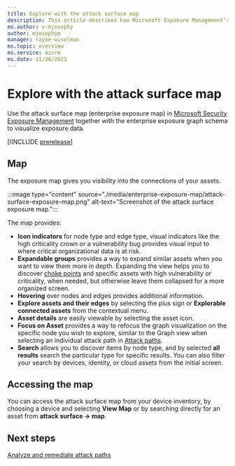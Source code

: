 ```yaml
---
title: Explore with the attack surface map
description: This article describes how Microsoft Exposure Management's attack surface map works.
ms.author: v-mjosephy
author: mjosephym
manager: rayne-wiselman
ms.topic: overview
ms.service: azure
ms.date: 11/28/2023
---
```


# Explore with the attack surface map

Use the attack surface map (enterprise exposure map) in [Microsoft Security Exposure Management](microsoft-security-exposure-management.md) together with the enterprise exposure graph schema to visualize exposure data.

[!INCLUDE [prerelease](../includes//prerelease.md)]

## Map

The exposure map gives you visibility into the connections of your assets.

:::image type="content" source="./media/enterprise-exposure-map/attack-surface-exposure-map.png" alt-text="Screenshot of the attack surface exposure map.":::

The map provides:

- **Icon indicators** for node type and edge type, visual indicators like the high criticality crown or a vulnerability bug provides visual input to where critical organizational data is at risk.
- **Expandable groups** provides a way to expand similar assets when you want to view them more in depth. Expanding the view helps you to discover [choke points](get-to-know-exposure-management.md#what-is-a-choke-point) and specific assets with high vulnerability or criticality, when needed, but otherwise leave them collapsed for a more organized screen.
- **Hovering** over nodes and edges provides additional information.
- **Explore assets and their edges** by selecting the plus sign or **Explorable connected assets** from the contextual menu.
- **Asset details** are easily viewable by selecting the asset icon.
- **Focus on Asset** provides a way to refocus the graph visualization on the specific node you wish to explore, similar to the Graph view when selecting an individual attack path in [Attack paths](review-attack-paths.md).
- **Search** allows you to discover items by node type, and by selected **all results** search the particular type for specific results. You can also filter your search by devices, identity, or cloud assets from the initial screen.

## Accessing the map

You can access the attack surface map from your device inventory, by choosing a device and selecting **View Map** or by searching directly for an asset from **attack surface -> map**.

## Next steps

[Analyze and remediate attack paths](attack-paths-analysis-remediation.md)
